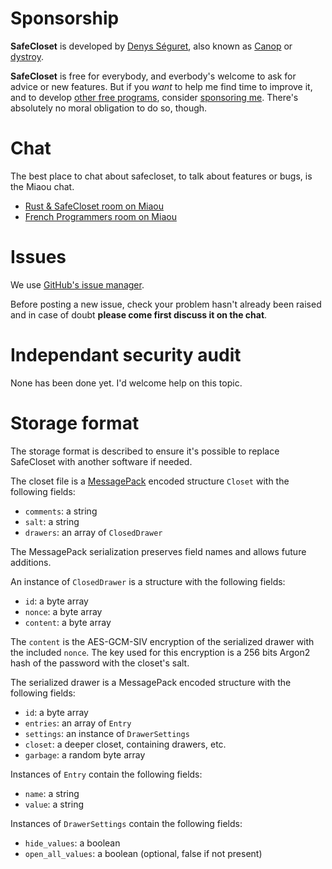
# Sponsorship

**SafeCloset** is developed by [Denys Séguret](https://twitter.com/DenysSeguret), also known as [Canop](https://github.com/Canop) or [dystroy](https://dystroy.org).

**SafeCloset** is free for everybody, and everbody's welcome to ask for advice or new features. But if you *want* to help me find time to improve it, and to develop [other free programs](https://dystroy.org), consider [sponsoring me](https://github.com/sponsors/Canop). There's absolutely no moral obligation to do so, though.

# Chat

The best place to chat about safecloset, to talk about features or bugs, is the Miaou chat.

* [Rust & SafeCloset room on Miaou](https://miaou.dystroy.org/3490?rust)
* [French Programmers room on Miaou](https://miaou.dystroy.org/3)

# Issues

We use [GitHub's issue manager](https://github.com/Canop/safecloset/issues).

Before posting a new issue, check your problem hasn't already been raised and in case of doubt **please come first discuss it on the chat**.

# Independant security audit

None has been done yet.
I'd welcome help on this topic.

# Storage format

The storage format is described to ensure it's possible to replace SafeCloset with another software if needed.

The closet file is a [MessagePack](https://msgpack.org/index.html) encoded structure `Closet` with the following fields:

* `comments`: a string
* `salt`: a string
* `drawers`: an array of `ClosedDrawer`

The MessagePack serialization preserves field names and allows future additions.

An instance of `ClosedDrawer` is a structure with the following fields:

* `id`: a byte array
* `nonce`: a byte array
* `content`: a byte array

The `content` is the AES-GCM-SIV encryption of the serialized drawer with the included `nonce`.
The key used for this encryption is a 256 bits Argon2 hash of the password with the closet's salt.

The serialized drawer is a MessagePack encoded structure with the following fields:

* `id`: a byte array
* `entries`: an array of `Entry`
* `settings`: an instance of `DrawerSettings`
* `closet`: a deeper closet, containing drawers, etc.
* `garbage`: a random byte array

Instances of `Entry` contain the following fields:

* `name`: a string
* `value`: a string

Instances of `DrawerSettings` contain the following fields:

* `hide_values`: a boolean
* `open_all_values`: a boolean (optional, false if not present)

